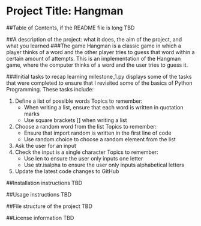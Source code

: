 # Project Title: Hangman

##Table of Contents, if the README file is long
TBD

##A description of the project: what it does, the aim of the project, and what you learned
###The game
Hangman is a classic game in which a player thinks of a word and the other player tries to guess that word within a certain amount of attempts.
This is an implementation of the Hangman game, where the computer thinks of a word and the user tries to guess it. 

###Initial tasks to recap learning
milestone_1.py displays some of the tasks that were completed to ensure that I revisited some of the basics of Python Programming.
These tasks include:
1. Define a list of possible words
   Topics to remember:
   - When writing a list, ensure that each word is written in quotation marks
   - Use square brackets [] when writing a list
2. Choose a random word from the list
   Topics to remember:
   - Ensure that import random is written in the first line of code
   - Use random.choice to choose a random element from the list
3. Ask the user for an input
4. Check the input is a single character
   Topics to remember:
   - Use len to ensure the user only inputs one letter
   - Use str.isalpha to ensure the user only inputs alphabetical letters
5. Update the latest code changes to GitHub


##Installation instructions
TBD

##Usage instructions
TBD

##File structure of the project
TBD

##License information
TBD
